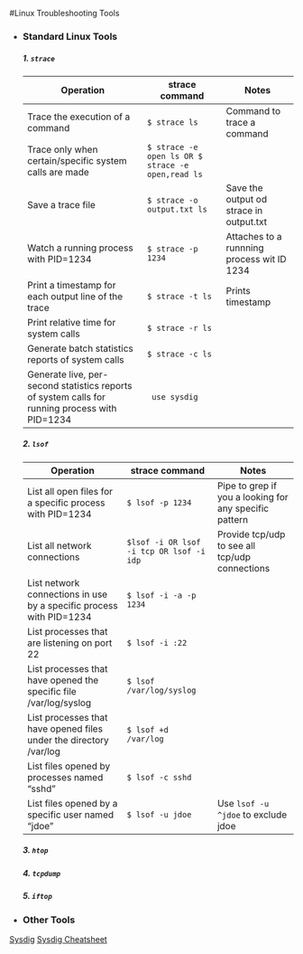#Linux Troubleshooting Tools

- ### Standard Linux Tools

  ##### 1. ```strace```
  
  | Operation       | strace command         | Notes | 
  | --------------  |------------------------| ----------|
  | Trace the execution of a command | ```$ strace ls``` | Command to trace a command |
  | Trace only when certain/specific system calls are made | ```$ strace -e open ls OR $ strace -e open,read ls  ``` | 
  | Save a trace file | ```$ strace -o output.txt ls``` | Save the output od strace in output.txt | 
  | Watch a running process with PID=1234 | ```$ strace -p 1234 ```| Attaches to a runnning process wit ID 1234 |
  | Print a timestamp for each output line of the trace  | ```$ strace -t ls ```| Prints timestamp |
  | Print relative time for system calls  | ```$ strace -r ls ```| |
  | Generate batch statistics reports of system calls   | ```$ strace -c ls ```|  |
  | Generate live, per-second statistics reports of system calls for running process with PID=1234| ``` use sysdig```| | 
  
  
  ##### 2. ```lsof```
  | Operation       | strace command         | Notes | 
  | --------------  |------------------------| ----------|
  |List all open files for a specific process with PID=1234 | ```$ lsof -p 1234``` | Pipe to grep if you a looking for any specific pattern  |
  |List all network connections | ```$lsof -i OR lsof -i tcp OR lsof -i idp``` | Provide tcp/udp to see all tcp/udp connections|
  |List network connections in use by a specific process with  PID=1234 | ```$ lsof -i -a -p 1234``` |  |
  |List processes that are listening on port 22| ```$ lsof -i :22``` | |
  |List processes that have opened the specific file /var/log/syslog |```$ lsof /var/log/syslog```| |
  |List processes that have opened files under the directory /var/log|```$ lsof +d  /var/log ```| |
  |List files opened by processes named “sshd”| ```$ lsof -c sshd```| |
  |List files opened by a specific user named “jdoe”| ```$ lsof -u jdoe```| Use ```lsof -u ^jdoe``` to exclude jdoe|
  
  
  ##### 3. ```htop```
  
  ##### 4. ```tcpdump```
  
  ##### 5. ```iftop```

- ### Other Tools

[Sysdig](http://www.sysdig.org/)
[Sysdig Cheatsheet](https://sysdig.com/blog/linux-troubleshooting-cheatsheet/)

